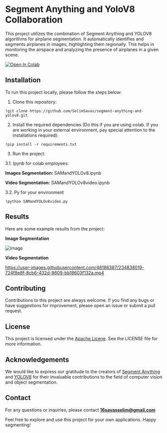 # Segment Anything and YoloV8 Collaboration

This project utilizes the combination of Segment Anything and YOLOV8 algorithms for airplane segmentation. It automatically identifies and segments airplanes in images, highlighting them regionally. This helps in monitoring the airspace and analyzing the presence of airplanes in a given scene.


[![Open In Colab](https://colab.research.google.com/assets/colab-badge.svg)](https://colab.research.google.com/drive/1jCgiaBe1ony_uXr-tscMsQStrD6-jfMr#scrollTo=LWfVExQJTK5w)

## Installation
To run this project locally, please follow the steps below:

1. Clone this repository:

```
!git clone https://github.com/SelimSavas/segment-anything-and-yolov8.git
```

2. Install the required dependencies (Do this if you are using colab. If you are working in your external environment, pay special attention to the installations required):

```
!pip install -r requirements.txt
```

3. Run the project:

3.1. Ipynb for colab employees: 

**Images Segmentation:** SAMandYOLOv8.ipynb 

**Video Segmentation:** SAMandYOLOv8video.ipynb

3.2. Py for your environment

```
!python SAMandYOLOv8video.py
```

## Results

Here are some example results from the project:

**Image Segmentation**

![image](https://user-images.githubusercontent.com/48186387/234813581-e1d3f070-3e92-46c5-99f1-0460c422fbd7.png)


**Video Segmentation**

https://user-images.githubusercontent.com/48186387/234838019-724f8e8f-8cb6-432d-8609-bb18603f132a.mp4


## Contributing

Contributions to this project are always welcome. If you find any bugs or have suggestions for improvement, please open an issue or submit a pull request.


## License

This project is licensed under the [Apache Licene](https://github.com/SelimSavas/segment-anything-and-yolov8/blob/main/LICENSE). See the LICENSE file for more information.


## Acknowledgements

We would like to express our gratitude to the creators of [Segment Anything](https://github.com/facebookresearch/segment-anything) and [YOLOV8](https://github.com/ultralytics/ultralytics) for their invaluable contributions to the field of computer vision and object segmentation.


## Contact

For any questions or inquiries, please contact **16savasselim@gmail.com**

Feel free to explore and use this project for your own applications. Happy segmenting!
